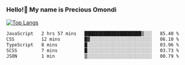 ### Hello!👋 My name is Precious Omondi 

[![Top Langs](https://github-readme-stats.vercel.app/api/top-langs/?username=Presho99&langs_count=8&theme=dark)](https://github.com/Presho99/github-readme-stats)



<!--START_SECTION:waka-->

```txt
JavaScript   2 hrs 57 mins   █████████████████████▒░░░   85.40 %
CSS          12 mins         █▓░░░░░░░░░░░░░░░░░░░░░░░   06.10 %
TypeScript   8 mins          █░░░░░░░░░░░░░░░░░░░░░░░░   03.96 %
SCSS         7 mins          █░░░░░░░░░░░░░░░░░░░░░░░░   03.73 %
JSON         1 min           ▒░░░░░░░░░░░░░░░░░░░░░░░░   00.79 %
```

<!--END_SECTION:waka-->

